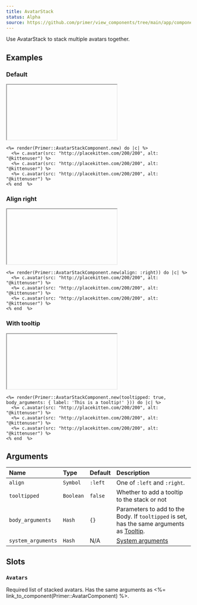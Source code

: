 ```yaml
---
title: AvatarStack
status: Alpha
source: https://github.com/primer/view_components/tree/main/app/components/primer/avatar_stack_component.rb
---
```


<!-- Warning: AUTO-GENERATED file, do not edit. Add code comments to your Ruby instead <3 -->

Use AvatarStack to stack multiple avatars together.

## Examples

### Default

<iframe onLoad={(e) => e.target.style.height = e.target.contentWindow.document.body.scrollHeight + 34 + 'px'} style="width: 100%; border: 0px;" srcdoc="<html class='Box height-full p-3'><head><link href='https://unpkg.com/@primer/css/dist/primer.css' rel='stylesheet'></head><body><div class='AvatarStack AvatarStack--three-plus '>  <div class='AvatarStack-body '>      <img src='http://placekitten.com/200/200' alt='@kittenuser' size='20' height='20' width='20' class='avatar avatar--small CircleBadge '></img>      <img src='http://placekitten.com/200/200' alt='@kittenuser' size='20' height='20' width='20' class='avatar avatar--small CircleBadge '></img>        <div class='avatar avatar-more'></div>      <img src='http://placekitten.com/200/200' alt='@kittenuser' size='20' height='20' width='20' class='avatar avatar--small CircleBadge '></img></div></div></body></html>"></iframe>

```erb
<%= render(Primer::AvatarStackComponent.new) do |c| %>
  <%= c.avatar(src: "http://placekitten.com/200/200", alt: "@kittenuser") %>
  <%= c.avatar(src: "http://placekitten.com/200/200", alt: "@kittenuser") %>
  <%= c.avatar(src: "http://placekitten.com/200/200", alt: "@kittenuser") %>
<% end  %>
```

### Align right

<iframe onLoad={(e) => e.target.style.height = e.target.contentWindow.document.body.scrollHeight + 34 + 'px'} style="width: 100%; border: 0px;" srcdoc="<html class='Box height-full p-3'><head><link href='https://unpkg.com/@primer/css/dist/primer.css' rel='stylesheet'></head><body><div class='AvatarStack AvatarStack--right AvatarStack--three-plus '>  <div class='AvatarStack-body '>      <img src='http://placekitten.com/200/200' alt='@kittenuser' size='20' height='20' width='20' class='avatar avatar--small CircleBadge '></img>      <img src='http://placekitten.com/200/200' alt='@kittenuser' size='20' height='20' width='20' class='avatar avatar--small CircleBadge '></img>        <div class='avatar avatar-more'></div>      <img src='http://placekitten.com/200/200' alt='@kittenuser' size='20' height='20' width='20' class='avatar avatar--small CircleBadge '></img></div></div></body></html>"></iframe>

```erb
<%= render(Primer::AvatarStackComponent.new(align: :right)) do |c| %>
  <%= c.avatar(src: "http://placekitten.com/200/200", alt: "@kittenuser") %>
  <%= c.avatar(src: "http://placekitten.com/200/200", alt: "@kittenuser") %>
  <%= c.avatar(src: "http://placekitten.com/200/200", alt: "@kittenuser") %>
<% end  %>
```

### With tooltip

<iframe onLoad={(e) => e.target.style.height = e.target.contentWindow.document.body.scrollHeight + 34 + 'px'} style="width: 100%; border: 0px;" srcdoc="<html class='Box height-full p-3'><head><link href='https://unpkg.com/@primer/css/dist/primer.css' rel='stylesheet'></head><body><div class='AvatarStack AvatarStack--three-plus '>  <div aria-label='This is a tooltip!' class='AvatarStack-body tooltipped tooltipped-n '>      <img src='http://placekitten.com/200/200' alt='@kittenuser' size='20' height='20' width='20' class='avatar avatar--small CircleBadge '></img>      <img src='http://placekitten.com/200/200' alt='@kittenuser' size='20' height='20' width='20' class='avatar avatar--small CircleBadge '></img>        <div class='avatar avatar-more'></div>      <img src='http://placekitten.com/200/200' alt='@kittenuser' size='20' height='20' width='20' class='avatar avatar--small CircleBadge '></img></div></div></body></html>"></iframe>

```erb
<%= render(Primer::AvatarStackComponent.new(tooltipped: true, body_arguments: { label: 'This is a tooltip!' })) do |c| %>
  <%= c.avatar(src: "http://placekitten.com/200/200", alt: "@kittenuser") %>
  <%= c.avatar(src: "http://placekitten.com/200/200", alt: "@kittenuser") %>
  <%= c.avatar(src: "http://placekitten.com/200/200", alt: "@kittenuser") %>
<% end  %>
```

## Arguments

| Name | Type | Default | Description |
| :- | :- | :- | :- |
| `align` | `Symbol` | `:left` | One of `:left` and `:right`. |
| `tooltipped` | `Boolean` | `false` | Whether to add a tooltip to the stack or not |
| `body_arguments` | `Hash` | `{}` | Parameters to add to the Body. If `tooltipped` is set, has the same arguments as [Tooltip](/components/tooltip). |
| `system_arguments` | `Hash` | N/A | [System arguments](/system-arguments) |

## Slots

### `Avatars`

Required list of stacked avatars. Has the same arguments as <%= link_to_component(Primer::AvatarComponent) %>.
